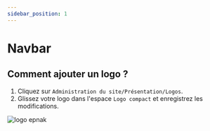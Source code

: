 ```yaml
---
sidebar_position: 1
---
```

# Navbar

## Comment ajouter un logo ?

1. Cliquez sur `Administration du site/Présentation/Logos`.
2. Glissez votre logo dans l'espace `Logo compact` et enregistrez les modifications.

![logo epnak](/img/logo-epnak.png)
